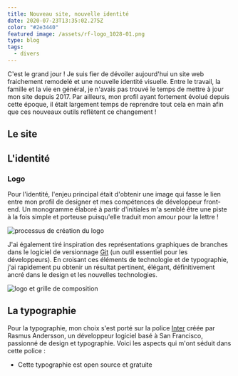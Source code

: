 ```yaml
---
title: Nouveau site, nouvelle identité
date: 2020-07-23T13:35:02.275Z
color: "#2e3440"
featured image: /assets/rf-logo_1028-01.png
type: blog
tags:
  - divers
---
```


C'est le grand jour ! Je suis fier de dévoiler aujourd'hui un site web fraichement remodelé et une nouvelle identité visuelle. Entre le travail, la famille et la vie en général, je n'avais pas trouvé le temps de mettre à jour mon site depuis 2017. Par ailleurs, mon profil ayant fortement évolué depuis cette époque, il était largement  temps de reprendre tout cela en main afin que ces nouveaux outils reflètent ce changement !

## Le site

## L'identité

### Logo

Pour l'identité, l'enjeu principal était d'obtenir une image qui fasse le lien  entre mon profil de designer et mes compétences de développeur front-end. Un monogramme élaboré à partir d'initiales m'a semblé être une piste à la fois simple et porteuse puisqu'elle traduit mon amour pour la lettre ! 

![processus de création du logo](/assets/logo-pres-2.png "Présentation-logo-1")

J'ai également tiré inspiration des représentations graphiques de branches dans le logiciel de versionnage [Git](https://git-scm.com/) (un outil essentiel pour les développeurs). En croisant ces éléments de technologie et de typographie, j'ai rapidement pu obtenir un résultat pertinent, élégant, définitivement ancré dans le design et les nouvelles technologies.

![logo et grille de composition](/assets/logo-pres-1.png "Présentation-logo-2")

## La typographie

Pour la typographie, mon choix s'est porté sur la police [Inter](https://rsms.me/inter/) créée par Rasmus Andersson, un développeur logiciel basé à San Francisco, passionné de design et typographie. Voici les aspects qui m'ont séduit dans cette police :
- Cette typographie est open source et gratuite 
